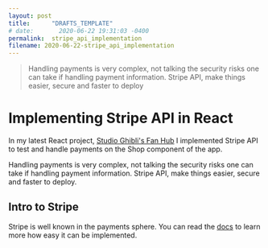 ```yaml
---
layout: post
title:      "DRAFTS_TEMPLATE"
# date:       2020-06-22 19:31:03 -0400
permalink:  stripe_api_implementation
filename: 2020-06-22-stripe_api_implementation
---
```


> Handling payments is very complex, not talking the security risks one can take if handling payment information. Stripe API, make things easier, secure and faster to deploy

# Implementing Stripe API in React

In my latest React project, [Studio Ghibli's Fan Hub](https://github.com/fbohz/studio-ghibli-fan-app-demo) I implemented Stripe API to test and handle payments on the Shop component of the app. 

Handling payments is very complex, not talking the security risks one can take if handling payment information. Stripe API, make things easier, secure and faster to deploy.

## Intro to Stripe

Stripe is well known in the payments sphere. You can read the [docs](https://stripe.com/docs) to learn more how easy it can be implemented. 